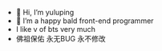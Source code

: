 - 👋 Hi, I’m yuluping
- 👀 I’m a happy bald front-end programmer 
- I like v of bts very much
- 佛祖保佑       永无BUG     永不修改                  

